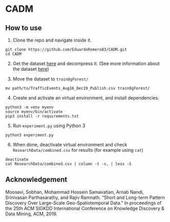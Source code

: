# CADM

## How to use

1. Clone the repo and navigate inside it.
```
git clone https://github.com/EduardoRomero83/CADM.git
cd CADM
```
2. Get the dataset [here](https://osu.app.box.com/v/traffic-events-june20) and decompress it. (See more information about the dataset [here](https://smoosavi.org/datasets/lstw))

3. Move the dataset to `trainOgForest/`
```
mv path/to/TrafficEvents_Aug16_Dec19_Publish.csv trainOgForest/
```

4. Create and activate an virtual environment, and install dependencies.
```
python3 -m venv myenv
source myenv/bin/activate
pip3 install -r requirements.txt
```

5. Run `experiment.py` using Python 3
```
python3 experiment.py
```

6. When done, deactivate virtual environment and check `ResearchData/combined.csv` for results (for example using `cat`)
```
deactivate
cat ResearchData/combined.csv | column -t -s, | less -S
```

## Acknowledgement
Moosavi, Sobhan, Mohammad Hossein Samavatian, Arnab Nandi, Srinivasan Parthasarathy, and Rajiv Ramnath. “Short and Long-term Pattern Discovery Over Large-Scale Geo-Spatiotemporal Data.” In proceedings of the 25th ACM SIGKDD International Conference on Knowledge Discovery & Data Mining, ACM, 2019.
